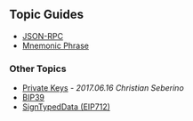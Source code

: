 ## Topic Guides

- [JSON-RPC](json-rpc)
- [Mnemonic Phrase](mnemonic-phrase)

### Other Topics

- [Private Keys](https://ethereumclassic.org/blog/2017-06-17-private-keys/) - *2017.06.16 Christian Seberino*
- [BIP39](https://github.com/bitcoin/bips/blob/master/bip-0039.mediawiki)
- [SignTypedData (EIP712)](https://eips.ethereum.org/EIPS/eip-712)
